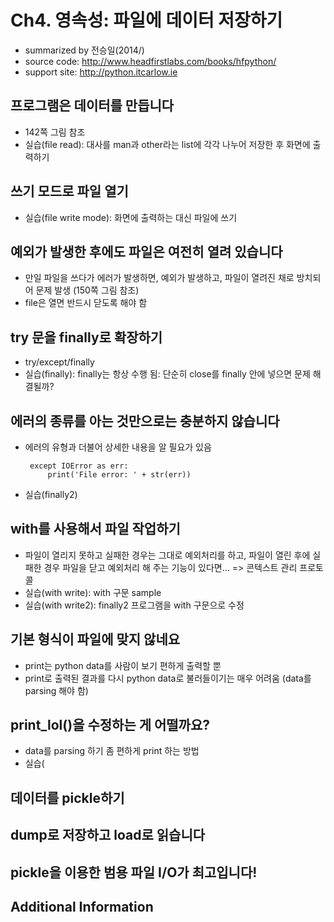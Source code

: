 # Ch4. 영속성: 파일에 데이터 저장하기
 - summarized by 전승일(2014/)
 - source code: http://www.headfirstlabs.com/books/hfpython/
 - support site: http://python.itcarlow.ie

## 프로그램은 데이터를 만듭니다
 - 142쪽 그림 참조
 - 실습(file read): 대사를 man과 other라는 list에 각각 나누어 저장한 후 화면에 출력하기
 
## 쓰기 모드로 파일 열기
 - 실습(file write mode): 화면에 출력하는 대신 파일에 쓰기
 
## 예외가 발생한 후에도 파일은 여전히 열려 있습니다
 - 만일 파일을 쓰다가 에러가 발생하면, 예외가 발생하고, 파일이 열려진 채로 방치되어 문제 발생 (150쪽 그림 참조)
 - file은 열면 반드시 닫도록 해야 함
 
## try 문을 finally로 확장하기
 - try/except/finally
 - 실습(finally): finally는 항상 수행 됨: 단순히 close를 finally 안에 넣으면 문제 해결될까?

## 에러의 종류를 아는 것만으로는 충분하지 않습니다
 - 에러의 유형과 더불어 상세한 내용을 알 필요가 있음

        except IOError as err:
            print('File error: ' + str(err))
 
 - 실습(finally2) 
 
## with를 사용해서 파일 작업하기
 - 파일이 열리지 못하고 실패한 경우는 그대로 예외처리를 하고, 파일이 열린 후에 실패한 경우 파일을 닫고 예외처리 해 주는 기능이 있다면... => 콘텍스트 관리 프로토콜
 - 실습(with write): with 구문 sample
 - 실습(with write2): finally2 프로그램을 with 구문으로 수정
 
## 기본 형식이 파일에 맞지 않네요
 - print는 python data를 사람이 보기 편하게 출력할 뿐
 - print로 출력된 결과를 다시 python data로 불러들이기는 매우 어려움 (data를 parsing 해야 함)
 
## print_lol()을 수정하는 게 어떨까요?
 - data를 parsing 하기 좀 편하게 print 하는 방법
 - 실습(
## 데이터를 pickle하기
 
## dump로 저장하고 load로 읽습니다
        
## pickle을 이용한 범용 파일 I/O가 최고입니다!
                                  
## Additional Information
        